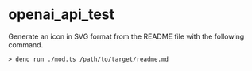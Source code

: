 # openai_api_test

Generate an icon in SVG format from the README file with the following command.

```
> deno run ./mod.ts /path/to/target/readme.md
```
